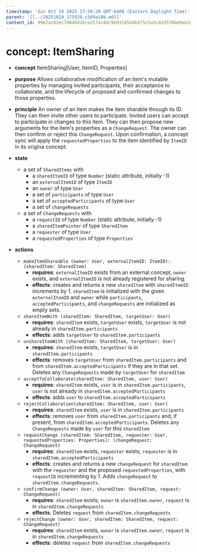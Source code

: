 ```yaml
---
timestamp: 'Sun Oct 19 2025 17:59:20 GMT-0400 (Eastern Daylight Time)'
parent: '[[../20251019_175920.c509a186.md]]'
content_id: 9962ac62ec79846d26ce257ac8dc9b93185d4b975c5a5c02d570be8ee2ec5a1b
---
```


# concept: ItemSharing

* **concept** ItemSharing\[User, ItemID, Properties]

* **purpose** Allows collaborative modification of an item's mutable properties by managing invited participants, their acceptance to collaborate, and the lifecycle of proposed and confirmed changes to those properties.

* **principle** An owner of an item makes the item sharable through its ID. They can then invite other users to participate. Invited users can accept to participate in changes to this item. They can then propose new arguments for the item's properties as a `ChangeRequest`. The owner can then confirm or reject this `ChangeRequest`. Upon confirmation, a concept sync will apply the `requestedProperties` to the item identified by `ItemID` in its origina concept.

* **state**
  * a set of `SharedItems` with
    * a `sharedItemID` of type `Number` (static attribute, initially -1)
    * an `externalItemID` of type `ItemID`
    * an `owner` of type `User`
    * a set of `participants` of type `User`
    * a set of `acceptedParticipants` of type `User`
    * a set of `changeRequests`
  * a set of `ChangeRequests` with
    * a `requestID` of type `Number` (static attribute, initially -1)
    * a `sharedItemPointer` of type `SharedItem`
    * a `requester` of type `User`
    * a `requestedProperties` of type `Properties`

* **actions**
  * `makeItemShareable (owner: User, externalItemID: ItemID): (sharedItem: SharedItem)`
    * **requires**: `externalItemID` exists from an external concept, `owner` exists, and `externalItemID` is not already registered for sharing.
    * **effects**: creates and returns a new `sharedItem` with `sharedItemID` increments by 1.  `sharedItem` is initialized with the given `externalItemID` and `owner` while `participants`, `acceptedParticipants`, and `changeRequests` are initialized as empty sets.
  * `shareItemWith (sharedItem: SharedItem, targetUser: User)`
    * **requires**: `sharedItem` exists, `targetUser` exists, `targetUser` is not already in `sharedItem.participants`
    * **effects**: adds `targetUser` to `sharedItem.participants`
  * `unshareItemWith (sharedItem: SharedItem, targetUser: User)`
    * **requires**: `sharedItem` exists, `targetUser` is in `sharedItem.participants`
    * **effects**: removes `targetUser` from `sharedItem.participants` and from `sharedItem.acceptedParticipants` if they are in that set. Deletes any `ChangeRequests` made by `targetUser` for `sharedItem`
  * `acceptToCollaborate(sharedItem: SharedItem, user: User)`
    * **requires**: `sharedItem` exists, `user` is in `sharedItem.participants`, `user` is not already in `sharedItem.acceptedParticipants`
    * **effects**: adds `user` to `sharedItem.acceptedParticipants`
  * `rejectCollaboration(sharedItem: SharedItem, user: User)`
    * **requires**: `sharedItem` exists, `user` is in `sharedItem.participants`
    * **effects**: removes `user` from `sharedItem.participants` and, if present, from `sharedItem.acceptedParticipants`. Deletes any `ChangeRequests` made by `user` for this `sharedItem`
  * `requestChange (sharedItem: SharedItem, requester: User, requestedProperties: Properties): (changeRequest: ChangeRequest)`
    * **requires**: `sharedItem` exists, `requester` exists, `requester` is in `sharedItem.acceptedParticipants`
    * **effects**: creates and returns a new `changeRequest` for `sharedItem` with the `requester` and the proposed `requestedProperties`, with `requestID` incrementing by 1. Adds `changeRequest` to `sharedItem.changeRequests`.
  * `confirmChange (owner: User, sharedItem: SharedItem, request: ChangeRequest)`
    * **requires**: `sharedItem` exists, `owner` is `sharedItem.owner`, `request` is in `sharedItem.changeRequests`
    * **effects**: Deletes `request` from `sharedItem.changeRequests`
  * `rejectChange (owner: User, sharedItem: SharedItem, request: ChangeRequest)`
    * **requires**: `sharedItem` exists, `owner` is `sharedItem.owner`, `request` is in `sharedItem.changeRequests`
    * **effects**: deletes `request` from `sharedItem.changeRequests`
